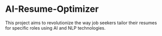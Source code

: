 # AI-Resume-Optimizer
This project aims to revolutionize the way job seekers tailor their resumes for specific roles using AI and NLP technologies.
